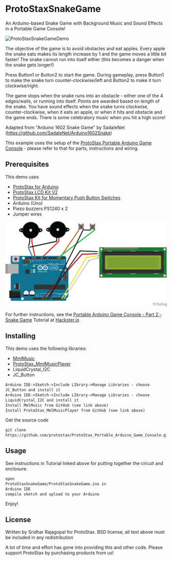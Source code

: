 # ProtoStaxSnakeGame

An Arduino-based Snake Game with Background Music and Sound Effects in
a Portable Game Console!

![ProtoStaxSnakeGameDemo](ProtoStaxSnakeGameDemo.gif)

The objective of the game is to avoid obstacles and
eat apples. Every apple the snake eats makes its length increase by 1
and the game moves a little bit faster! The snake cannot run into
itself either (this becomes a danger when the snake gets longer!)

Press Button1 or Button2 to start the game. During gameplay, press
Button1 to make the snake turn counter-clockwise/left and Button2 to make
it turn clockwise/right. 
  
The game stops when the snake runs into an obstacle - either one of
the 4 edges/walls, or running into itself. Points are awarded based on
length of the snake. You have sound effects when the snake turns
clockwise, counter-clockwise, when it eats an apple, or when it hits
and obstacle and the game ends. There is some celebratory music when
you hit a high score!
  
Adapted from "Arduino 1602 Snake Game" by SadaleNet (https://github.com/SadaleNet/Arduino1602Snake)

This example uses the setup of the [ProtoStax Portable Arduino Game
Console](https://github.com/protostax/ProtoStax_Portable_Arduino_Game_Console) - please refer to that for parts, instructions and wiring.


## Prerequisites

This demo uses
* [ProtoStax for Arduino](https://www.protostax.com/products/protostax-for-arduino)
* [ProtoStax LCD Kit V2](https://www.protostax.com/products/protostax-lcd-kit-v2)
* [ProtoStax Kit for Momentary Push Button Switches](https://www.protostax.com/products/protostax-kit-for-momentary-push-button-switches)
* Arduino (Uno)
* Piezo buzzers PS1240 x 2
* Jumper wires

![ProtoStax_Arduino_Game_Boy_bb](../ProtoStax_Arduino_Game_Boy_bb.png)

For further instructions, see the [Portable Arduino Game Console - Part 2 - Snake Game](https://www.hackster.io/sridhar-rajagopal/portable-arduino-game-console-part-2-snake-game-ab5137)
Tutorial at
[Hackster.io](https://www.hackster.io/sridhar-rajagopal/portable-arduino-game-console-part-2-snake-game-ab5137)

## Installing

This demo uses the following libraries:

* [MmlMusic](https://github.com/maxint-rd/MmlMusic)
* [ProtoStax_MmlMusicPlayer](https://github.com/protostax/ProtoStax_MmlMusicPlayer)
* LiquidCrystal_I2C
* JC_Button

```
Arduino IDE->Sketch->Include LIbrary->Manage Libraries - choose
JC_Button and install it
Arduino IDE->Sketch->Include LIbrary->Manage Libraries - choose
LiquidCrystal_I2C and install it
Install MmlMusic from GitHub (see link above)
Install ProtoStax_MmlMusicPlayer from GitHub (see link above)
```

Get the source code
```
git clone https://github.com/protostax/ProtoStax_Portable_Arduino_Game_Console.git
```

## Usage

See instructions in Tutorial linked above for putting together the circuit and
enclosure. 

```
open
ProtoStaxSnakeGame/ProtoStaxSnakeGame.ino in
Arduino IDE
compile sketch and upload to your Arduino
```

Enjoy!

## License

Written by Sridhar Rajagopal for ProtoStax. BSD license, all text above must be included in any redistribution

A lot of time and effort has gone into providing this and other code. Please support ProtoStax by purchasing products from us!

